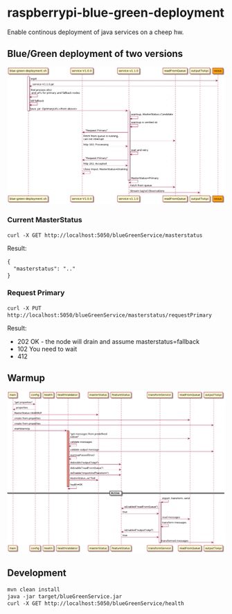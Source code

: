 # raspberrypi-blue-green-deployment
Enable continous deployment of java services on a cheep hw.

## Blue/Green deployment of two versions
![Blue/Green deployment](./doc/blue-green-sequence.png)

### Current MasterStatus
```
curl -X GET http://localhost:5050/blueGreenService/masterstatus
```
Result:
```
{
  "masterstatus": ".."
}
```

### Request Primary
```
curl -X PUT http://localhost:5050/blueGreenService/masterstatus/requestPrimary
```
Result:
* 202 OK - the node will drain and assume masterstatus=fallback
* 102 You need to wait
* 412 

## Warmup
![Warmup](./doc/warmup.png)

## Development
```
mvn clean install
java -jar target/blueGreenService.jar
curl -X GET http://localhost:5050/blueGreenService/health
```
